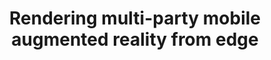---
title: "Rendering multi-party mobile augmented reality from edge"
link: https://dl.acm.org/citation.cfm?id=3325612
conference: NOSSDAV'19
---
